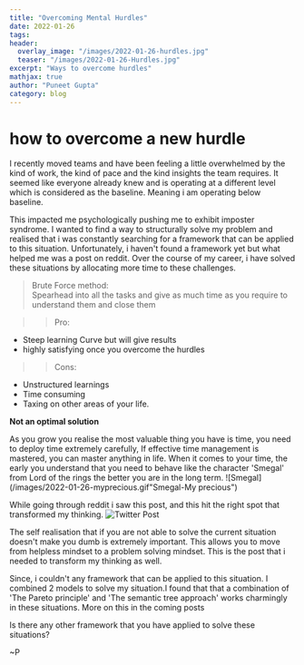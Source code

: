 ```yaml
---
title: "Overcoming Mental Hurdles"
date: 2022-01-26
tags:
header:
  overlay_image: "/images/2022-01-26-hurdles.jpg"
  teaser: "/images/2022-01-26-Hurdles.jpg"
excerpt: "Ways to overcome hurdles"
mathjax: true
author: "Puneet Gupta"
category: blog
---
```


# how to overcome a new hurdle

I recently moved teams and have been feeling a little overwhelmed by the kind of work, the kind of pace and the kind insights the team requires. It seemed like everyone already knew and is operating at a different level which is considered as the baseline. Meaning i am operating below baseline.

This impacted me psychologically pushing me to exhibit imposter syndrome. I wanted to find a way to structurally solve my problem and realised that i was constantly searching for a framework that can be applied to this situation. Unfortunately, i haven't found a framework yet but what helped me was a post on reddit. Over the course of my career, i have solved these situations by allocating more time to these challenges.

>Brute Force method:<br />
Spearhead into all the tasks and give as much time as you require to understand them and close them

>>Pro:
- Steep learning Curve but will give results
- highly satisfying once you overcome the hurdles

>>Cons:
- Unstructured learnings
- Time consuming
- Taxing on other areas of your life.

**Not an optimal solution**

As you grow you realise the most valuable thing you have is time, you need to deploy time extremely carefully, If effective time management is mastered, you can master anything in life. When it comes to your time, the early you understand that you need to behave like the character 'Smegal' from Lord of the rings the better you are in the long term.
![Smegal](/images/2022-01-26-myprecious.gif"Smegal-My precious")

While going through reddit i saw this post, and this hit the right spot that transformed my thinking.
![Twitter Post](/images/2022-01-26-redditpost.jpg "The post that the whole world felt")

The self realisation that if you are not able to solve the current situation doesn't make you dumb is extremely important. This allows you to move from helpless mindset to a problem solving mindset. This is the post that i needed to transform my thinking as well.

Since, i couldn't any framework that can be applied to this situation. I combined 2 models to solve my situation.I found that that a combination of  'The Pareto principle' and 'The semantic tree approach' works charmingly in these situations. More on this in the coming posts

Is there any other framework that you have applied to solve these situations?

~P
